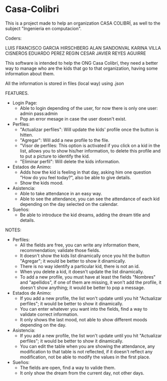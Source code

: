 # Casa-Colibri
This is a project made to help an organization CASA COLIBRÍ, as well to the subject "Ingenieria en computacion".

Coders:

LUIS FRANCISCO GARCIA HIRSCHBERG
ALAN SANDONVAL
KARINA VILLA CISNEROS
EDUARDO PEREZ REGIN
CESAR JAVIER REYES AGUIRRE

This software is intended to help the ONG Casa Colibrí, they need a better way to manage who are the kids that go 
to that organization, having some information about them.

All the information is stored in files (local way) using .json

FEATURES.

- Login Page:
  - Able to login depending of the user, for now there is only one user: admin pass:admin
  - Pop an error mesage in case the user doesn't exist.
- Perfiles:
  - "Actualizar perfiles": Will update the kids' profile once the button is hitten.
  - "Agregar": Will add a new profile to the file.
  - "Visor de perfiles: This option is activated if you click on a kid in the list, allows you to show his/her information, 
     to delete this profile and to put a picture to identify the kid.
  - "Eliminar perfil": Will delete the kids information.
- Estados de Animo:
  - Adds how the kid is feeling in that day, asking him one question "How do you feel today?", also be able to give 
    details.
  - Show the kids mood.
- Asistencia:
  - Able to take attendance in an easy way.
  - Able to see the attendance, you can see the attendance of each kid depending on the day selected on the calendar.
- Sueños:
  - Be able to introduce the kid dreams, adding the dream title and details.
  
NOTES:
  - Perfiles:
    - All the fields are free, you can write any information there, recommendation; validate those fields.
    - It doesn't show the kids list dinamically once you hit the button "Agregar"; it would be better to show it dinamically.
    - There is no way identify a particular kid, there is not an id.
    - When you delete a kid, it doesn't update the list dinamically.
    - To add a new profile, you must have at least the fields "Nombres" and "apellidos", if one of them are missing, it won't
      add the profile, it doesn't show anything; it would be better to pop a message.
 - Estados de Animo:
    - If you add a new profile, the list won't update until you hit "Actualizar perfiles"; it would be better to 
      show it dinamically.
    - You can enter whatever you want into the fields, find a way to validate correct information.
    - It only shows the last mood, not able to show different moods depending on the day.
  - Asistencia:
    - If you add a new profile, the list won't update until you hit "Actualizar perfiles"; it would be better to 
      show it dinamically.
    - You can edit the table when you are showing the attendance, any modification to that table is not reflected, if it
      doesn't reflect any modification, not be able to modify the values in the first place.
  - Sueños:
    - The fields are open, find a way to valide them.
    - It only show the dream from the current day, not other days.
